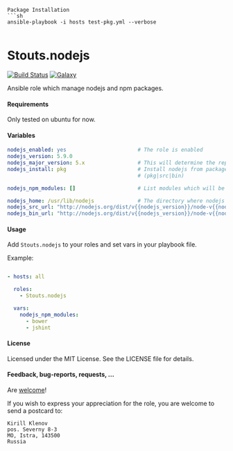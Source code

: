 ```
Package Installation
```sh
ansible-playbook -i hosts test-pkg.yml --verbose
```
```
```
Stouts.nodejs
=============

[![Build Status](http://img.shields.io/travis/Stouts/Stouts.nodejs.svg?style=flat-square)](https://travis-ci.org/Stouts/Stouts.nodejs)
[![Galaxy](http://img.shields.io/badge/galaxy-Stouts.nodejs-blue.svg?style=flat-square)](https://galaxy.ansible.com/list#/roles/983)

Ansible role which manage nodejs and npm packages.

#### Requirements

Only tested on ubuntu for now.

#### Variables

```yaml
nodejs_enabled: yes                       # The role is enabled
nodejs_version: 5.9.0
nodejs_major_version: 5.x                 # This will determine the repo from nodejs.org used
nodejs_install: pkg                       # Install nodejs from packages, sources or binary
                                          # (pkg|src|bin)

nodejs_npm_modules: []                    # List modules which will be installed

nodejs_home: /usr/lib/nodejs              # The directory where nodejs will be installed
nodejs_src_url: "http://nodejs.org/dist/v{{nodejs_version}}/node-v{{nodejs_version}}.tar.gz"
nodejs_bin_url: "http://nodejs.org/dist/v{{nodejs_version}}/node-v{{nodejs_version}}-{{ansible_system|lower}}-x{{ansible_userspace_bits|replace('32', '86')}}.tar.gz"
```

#### Usage

Add `Stouts.nodejs` to your roles and set vars in your playbook file.

Example:

```yaml

- hosts: all

  roles:
    - Stouts.nodejs

  vars:
    nodejs_npm_modules:
      - bower
      - jshint
```

#### License

Licensed under the MIT License. See the LICENSE file for details.

#### Feedback, bug-reports, requests, ...

Are [welcome](https://github.com/Stouts/Stouts.nodejs/issues)!

If you wish to express your appreciation for the role, you are welcome to send
a postcard to:

    Kirill Klenov
    pos. Severny 8-3
    MO, Istra, 143500
    Russia
